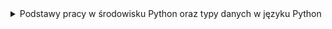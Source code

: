 <details>
  <summary>Podstawy pracy w środowisku Python oraz typy danych w języku Python</summary>
    <details>
    <summary>1. Pierwszy program:</summary>
    
    ```python
    print("my first program")
    ```

</details>
    <details>
    <summary>2. Pierwsza zmienna:</summary>
    
    ```python
    data = "my first program"
    print(data)
    ```
    </details>
    <details>
    <summary>3. Wyświetlanie zmiennych:</summary>
    
    ```python
    number = 12
    pi = 3.14
    date = "August 12th 2011"
    condition = True
    print(number)
    print(pi)
    print(date)
    print(condition)
    ```
    </details>
    <details>
    <summary>4. Wyświetlanie zmiennych II:</summary>
    
    ```python
    a = 13
    b = 8.78
    c = "text_value"
    d = True
    print(a)
    print(b)
    print(c)
    print(d)
    ```
    </details>
    <details>
    <summary>5. Typy zmiennych:</summary>
    
    ```python
    number_1 = 12
    pi = 3.14159
    date = "August 12th 2011"
    condition = True
    print(type(number_1))
    print(type(pi))
    print(type(date))
    print(type(condition))
    ```
    </details>
    <details>
    <summary>6. Konwersja typów:</summary>
    
    ```python
    x = 1995
    x = str(x)
    print(type(x))
    ```
    </details>
    <details>
    <summary>7. Konwersja napisu na liczby:</summary>
    
    ```python
    x = "15.78"
    a = float(x)
    b = int(float(x))
    print(a)
    print(b)
    ```
    </details>
    <details>
    <summary>8. Łączenie napisów:</summary>
    
    ```python
    a = "Hello "
    b = "world"
    print(a + b)
    ```
    </details>
    <details>
    <summary>9. Łączenie napisów II:</summary>
    
    ```python
    text = "I was born in "
    year = 1987
    short_story = text + str(year) + "."
    print(short_story)
    ```
    </details>
    <details>
    <summary>10. Konkatenacja zmiennych:</summary>
    
    ```python
    a = "My number is "
    b = 15
    x = a + str(b)
    print(x)
    ```
    </details>
    <details>
    <summary>11. Nieoczekiwana operacja mnożenia:</summary>
    
    ```python
    number = "7"
    print("The result of 5*" + number + " is:", 5 * int(number))
    ```
    </details>
    <details>
    <summary>12. Trójkąt:</summary>
    
    ```python
    print("*")
    print("*" * 2)
    print("*" * 3)
    print("*" * 4)
    ```
    </details>
    <details>
    <summary>13. Trójkąt II:</summary>
    
    ```python
    for i in range(4):
        for j in range(i+1):
            print("*", end="")
        if i != 3:
            print()
    ```
    </details>
    <details>
    <summary>14. Odcinek:</summary>
    
    ```python
    n = 10
    print("|", "-" * n, "|", sep="")
    ```
    </details>
    <details>
    <summary>15. Komentowanie kodu:</summary>
    
    ```python
    # AADASDASDJHASKDJHAKJSDHAKJSDHKJASHDKJASHdJASDH#asdadsasda = 6#sadadsadsb = 2#sdadsasdadsdasprint(a % b == 0)
    ```
    </details>

</details>
